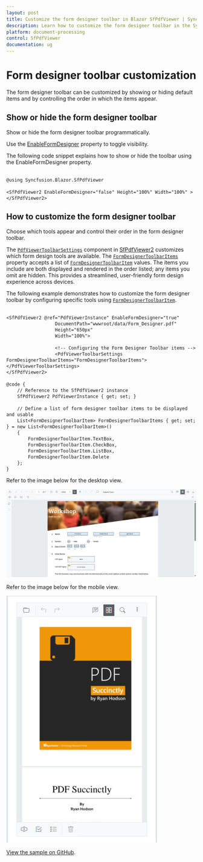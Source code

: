 ```yaml
---
layout: post
title: Customize the form designer toolbar in Blazor SfPdfViewer | Syncfusion
description: Learn how to customize the form designer toolbar in the Syncfusion Blazor SfPdfViewer by showing or hiding default items.
platform: document-processing
control: SfPdfViewer
documentation: ug
---
```


# Form designer toolbar customization

The form designer toolbar can be customized by showing or hiding default items and by controlling the order in which the items appear.

## Show or hide the form designer toolbar

Show or hide the form designer toolbar programmatically.

Use the [EnableFormDesigner](https://help.syncfusion.com/cr/blazor/Syncfusion.Blazor.SfPdfViewer.PdfViewerBase.html#Syncfusion_Blazor_SfPdfViewer_PdfViewerBase_EnableFormDesigner) property to toggle visibility.

The following code snippet explains how to show or hide the toolbar using the EnableFormDesigner property.

```cshtml

@using Syncfusion.Blazor.SfPdfViewer

<SfPdfViewer2 EnableFormDesigner="false" Height="100%" Width="100%" >
</SfPdfViewer2>

```

## How to customize the form designer toolbar

Choose which tools appear and control their order in the form designer toolbar.

The [`PdfViewerToolbarSettings`](https://help.syncfusion.com/cr/blazor/Syncfusion.Blazor.SfPdfViewer.PdfViewerToolbarSettings.html) component in [SfPdfViewer2](https://help.syncfusion.com/cr/blazor/Syncfusion.Blazor.SfPdfViewer.html) customizes which form design tools are available. The [`FormDesignerToolbarItems`](https://help.syncfusion.com/cr/blazor/Syncfusion.Blazor.SfPdfViewer.PdfViewerToolbarSettings.html#Syncfusion_Blazor_SfPdfViewer_PdfViewerToolbarSettings_FormDesignerToolbarItems) property accepts a list of [`FormDesignerToolbarItem`](https://help.syncfusion.com/cr/blazor/Syncfusion.Blazor.SfPdfViewer.FormDesignerToolbarItem.html) values. The items you include are both displayed and rendered in the order listed; any items you omit are hidden. This provides a streamlined, user-friendly form design experience across devices.

The following example demonstrates how to customize the form designer toolbar by configuring specific tools using [`FormDesignerToolbarItem`](https://help.syncfusion.com/cr/blazor/Syncfusion.Blazor.SfPdfViewer.FormDesignerToolbarItem.html).

```cshtml

<SfPdfViewer2 @ref="PdfViewerInstance" EnableFormDesigner="true" 
                  DocumentPath="wwwroot/data/Form_Designer.pdf"
                  Height="650px"
                  Width="100%">
                  
                  <!-- Configuring the Form Designer Toolbar items -->
                  <PdfViewerToolbarSettings FormDesignerToolbarItems="FormDesignerToolbarItems"></PdfViewerToolbarSettings>
</SfPdfViewer2>

@code {
    // Reference to the SfPdfViewer2 instance
    SfPdfViewer2 PdfViewerInstance { get; set; }

    // Define a list of form designer toolbar items to be displayed and usable
    List<FormDesignerToolbarItem> FormDesignerToolbarItems { get; set; } = new List<FormDesignerToolbarItem>() 
    {
        FormDesignerToolbarItem.TextBox,   
        FormDesignerToolbarItem.CheckBox,  
        FormDesignerToolbarItem.ListBox,   
        FormDesignerToolbarItem.Delete    
    };
}

```

Refer to the image below for the desktop view.

![Form designer toolbar with selected tools on desktop](../images/Form_Designer_Toolbar_Customization_Desktop.png)

Refer to the image below for the mobile view.

![Form designer toolbar with selected tools on mobile](../images/Form_Designer_Toolbar_Customization_Mobile.png)

[View the sample on GitHub](https://github.com/SyncfusionExamples/blazor-pdf-viewer-examples/blob/master/Form%20Designer/Components/Pages/CustomFormDesignerToolbar.razor).
